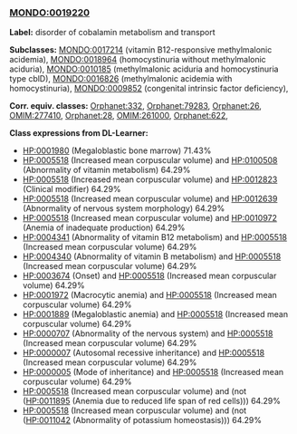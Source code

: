 
### [MONDO:0019220](http://purl.obolibrary.org/obo/MONDO_0019220)
**Label:** disorder of cobalamin metabolism and transport

**Subclasses:** [MONDO:0017214](http://purl.obolibrary.org/obo/MONDO_0017214) (vitamin B12-responsive methylmalonic acidemia), [MONDO:0018964](http://purl.obolibrary.org/obo/MONDO_0018964) (homocystinuria without methylmalonic aciduria), [MONDO:0010185](http://purl.obolibrary.org/obo/MONDO_0010185) (methylmalonic aciduria and homocystinuria type cblD), [MONDO:0016826](http://purl.obolibrary.org/obo/MONDO_0016826) (methylmalonic acidemia with homocystinuria), [MONDO:0009852](http://purl.obolibrary.org/obo/MONDO_0009852) (congenital intrinsic factor deficiency), 

**Corr. equiv. classes:** [Orphanet:332](http://www.orpha.net/ORDO/Orphanet_332), [Orphanet:79283](http://www.orpha.net/ORDO/Orphanet_79283), [Orphanet:26](http://www.orpha.net/ORDO/Orphanet_26), [OMIM:277410](http://purl.obolibrary.org/obo/OMIM_277410), [Orphanet:28](http://www.orpha.net/ORDO/Orphanet_28), [OMIM:261000](http://purl.obolibrary.org/obo/OMIM_261000), [Orphanet:622](http://www.orpha.net/ORDO/Orphanet_622), 

**Class expressions from DL-Learner:**

- [HP:0001980](http://purl.obolibrary.org/obo/HP_0001980) (Megaloblastic bone marrow) 71.43%
- [HP:0005518](http://purl.obolibrary.org/obo/HP_0005518) (Increased mean corpuscular volume) and [HP:0100508](http://purl.obolibrary.org/obo/HP_0100508) (Abnormality of vitamin metabolism) 64.29%
- [HP:0005518](http://purl.obolibrary.org/obo/HP_0005518) (Increased mean corpuscular volume) and [HP:0012823](http://purl.obolibrary.org/obo/HP_0012823) (Clinical modifier) 64.29%
- [HP:0005518](http://purl.obolibrary.org/obo/HP_0005518) (Increased mean corpuscular volume) and [HP:0012639](http://purl.obolibrary.org/obo/HP_0012639) (Abnormality of nervous system morphology) 64.29%
- [HP:0005518](http://purl.obolibrary.org/obo/HP_0005518) (Increased mean corpuscular volume) and [HP:0010972](http://purl.obolibrary.org/obo/HP_0010972) (Anemia of inadequate production) 64.29%
- [HP:0004341](http://purl.obolibrary.org/obo/HP_0004341) (Abnormality of vitamin B12 metabolism) and [HP:0005518](http://purl.obolibrary.org/obo/HP_0005518) (Increased mean corpuscular volume) 64.29%
- [HP:0004340](http://purl.obolibrary.org/obo/HP_0004340) (Abnormality of vitamin B metabolism) and [HP:0005518](http://purl.obolibrary.org/obo/HP_0005518) (Increased mean corpuscular volume) 64.29%
- [HP:0003674](http://purl.obolibrary.org/obo/HP_0003674) (Onset) and [HP:0005518](http://purl.obolibrary.org/obo/HP_0005518) (Increased mean corpuscular volume) 64.29%
- [HP:0001972](http://purl.obolibrary.org/obo/HP_0001972) (Macrocytic anemia) and [HP:0005518](http://purl.obolibrary.org/obo/HP_0005518) (Increased mean corpuscular volume) 64.29%
- [HP:0001889](http://purl.obolibrary.org/obo/HP_0001889) (Megaloblastic anemia) and [HP:0005518](http://purl.obolibrary.org/obo/HP_0005518) (Increased mean corpuscular volume) 64.29%
- [HP:0000707](http://purl.obolibrary.org/obo/HP_0000707) (Abnormality of the nervous system) and [HP:0005518](http://purl.obolibrary.org/obo/HP_0005518) (Increased mean corpuscular volume) 64.29%
- [HP:0000007](http://purl.obolibrary.org/obo/HP_0000007) (Autosomal recessive inheritance) and [HP:0005518](http://purl.obolibrary.org/obo/HP_0005518) (Increased mean corpuscular volume) 64.29%
- [HP:0000005](http://purl.obolibrary.org/obo/HP_0000005) (Mode of inheritance) and [HP:0005518](http://purl.obolibrary.org/obo/HP_0005518) (Increased mean corpuscular volume) 64.29%
- [HP:0005518](http://purl.obolibrary.org/obo/HP_0005518) (Increased mean corpuscular volume) and (not ([HP:0011895](http://purl.obolibrary.org/obo/HP_0011895) (Anemia due to reduced life span of red cells))) 64.29%
- [HP:0005518](http://purl.obolibrary.org/obo/HP_0005518) (Increased mean corpuscular volume) and (not ([HP:0011042](http://purl.obolibrary.org/obo/HP_0011042) (Abnormality of potassium homeostasis))) 64.29%


